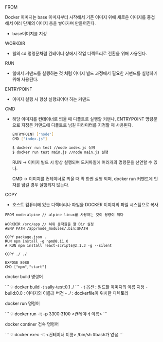 FROM 

Docker 이미지는 base 이미지부터 시작해서 기존 이미지 위에 새로운 이미지를 중첩해서 여러 단계의 이미지 층을 쌓아가며 만들어진다.

- base이미지를 지정

WORKDIR

- 쉘의 cd 명령문처럼 컨테이너 상에서 작업 디렉토리로 전환을 위해 사용된다.

RUN

- 쉘에서 커맨드를 실행하는 것 처럼 이미지 빌드 과정에서 필요한 커맨드를 실행하기 위해 사용된다.

ENTRYPOINT

- 이미지 실행 시 항상 실행되어야 하는 커맨드

CMD

- 해당 이미지를 컨테이너로 띄울 때 디폴트로 실행할 커맨나, ENTRYPOINT 명령문으로 지정돈 커맨드에 디폴트로 넘길 파라미터를 지정할 때 사용된다.
    
    ```bash
    ENTRYPOINT ["node"]
    CMD ["index.js"]
    
    $ dockerr run test //node index.js 실행
    $ docker run test main.js //node main.js 실행  
    ```
    
    RUN → 이미지 빌드 시 항상 실행되며 도커파일에 여러개의 명령문을 선언할 수 있다.
    
    CMD → 이미지를 컨테이너로 띄울 때 딱 한번 실행 되며, docker run 커맨드에 인자를 넘길 경우 실행되지 않는다. 
    

COPY

- 호스트 컴퓨터에 있는 디렉터리나 파일을 DOCKER 이미지의 파일 시스템으로 복사

```docker
FROM node:alpine // alpine linux를 사용하는 것이 용량이 적다 

WORKDIR /src/app // 하위 동작들을 할 Dir 설정
#ENV PATH /app/node_modules/.bin:$PATH

COPY package.json .
RUN npm install -g npm@8.11.0
# RUN npm install react-scripts@2.1.3 -g --silent

COPY ./ ./

EXPOSE 8080
CMD ["npm","start"]
```

docker build 명령어 

<aside>
 ```
💡 docker build -t sally-test:0.1 ./
```
- t 옵션 : 빌드할 이미지의 이름 지정
- build:0.0 : 이미지의 이름과 버전
- ./ : dockerfile이 위치한 디렉토리
</aside>

docker run 명령어 

<aside>
 ```
💡 docker run -it -p 3300:3100 <컨테이너 이름>
```
</aside>

docker continer 접속 명령어 

<aside>
```
💡 docker exec -it <컨테이너 이름> /bin/sh  
#bash가 없음
```
</aside>

